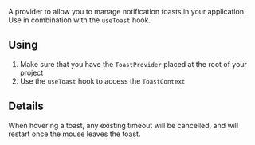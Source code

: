 A provider to allow you to manage notification toasts in your application. Use
in combination with the `useToast` hook.

## Using

1. Make sure that you have the `ToastProvider` placed at the root of your
   project
1. Use the `useToast` hook to access the `ToastContext`

## Details

When hovering a toast, any existing timeout will be cancelled, and will restart
once the mouse leaves the toast.
